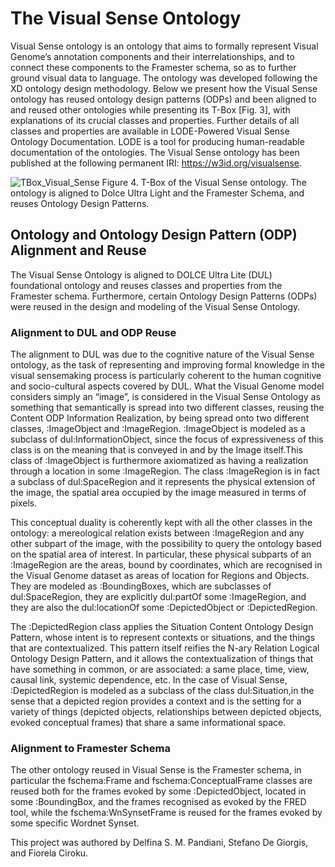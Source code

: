# The Visual Sense Ontology

Visual Sense ontology is an ontology that aims to formally represent Visual Genome’s annotation components and their interrelationships, and to connect these components to the Framester schema, so as to further ground visual data to language. The ontology was developed following the XD ontology design methodology. Below we present how the Visual Sense ontology has reused ontology design patterns (ODPs) and been aligned to and reused other ontologies while presenting its T-Box [Fig. 3], with explanations of its crucial classes and properties. Further details of all classes and properties are available in LODE-Powered Visual Sense Ontology Documentation. LODE is a tool for producing human-readable documentation of the ontologies. The Visual Sense ontology has been published at the following permanent IRI: https://w3id.org/visualsense.

![TBox_Visual_Sense](https://user-images.githubusercontent.com/44606644/133809023-6306e23e-1465-4c68-ac21-a413f44fd9ff.png)
Figure 4. T-Box of the Visual Sense ontology. The ontology is aligned to Dolce Ultra Light and the Framester Schema, and reuses Ontology Design Patterns.

## Ontology and Ontology Design Pattern (ODP) Alignment and Reuse

The Visual Sense Ontology is aligned to DOLCE Ultra Lite (DUL) foundational ontology and reuses classes and properties from the Framester schema. Furthermore, certain Ontology Design Patterns (ODPs) were reused in the design and modeling of the Visual Sense Ontology.

### Alignment to DUL and ODP Reuse

The alignment to DUL was due to the cognitive nature of the Visual Sense ontology, as the task of representing and improving formal knowledge in the visual sensemaking process is particularly coherent to the human cognitive and socio-cultural aspects covered by DUL. What the Visual Genome model considers simply an “image”, is considered in the Visual Sense Ontology as something that semantically is spread into two different classes, reusing the Content ODP Information Realization, by being spread onto two different classes, :ImageObject and :ImageRegion. :ImageObject is modeled as a subclass of dul:InformationObject, since the focus of expressiveness of this class is on the meaning that is conveyed in and by the Image itself.This class of :ImageObject is furthermore axiomatized as having a realization through a location in some :ImageRegion. The class :ImageRegion is in fact a subclass of dul:SpaceRegion and it represents the physical extension of the image, the spatial area occupied by the image measured in terms of pixels. 

This conceptual duality is coherently kept with all the other classes in the ontology: a mereological relation exists between :ImageRegion and any other subpart of the image, with the possibility to query the ontology based on the spatial area of interest. In particular, these physical subparts of an :ImageRegion are the areas, bound by coordinates, which are recognised in the Visual Genome dataset as areas of location for Regions and Objects. They are modeled as :BoundingBoxes, which are subclasses of dul:SpaceRegion, they are explicitly dul:partOf some :ImageRegion, and they are also the dul:locationOf some :DepictedObject or :DepictedRegion. 

The :DepictedRegion class applies the Situation Content Ontology Design Pattern, whose intent is to represent contexts or situations, and the things that are contextualized. This pattern itself reifies the N-ary Relation Logical Ontology Design Pattern, and it allows the contextualization of things that have something in common, or are associated: a same place, time, view, causal link, systemic dependence, etc. In the case of Visual Sense, :DepictedRegion is modeled as a subclass of the class dul:Situation,in the sense that a depicted region provides a context and is the setting for a variety of things (depicted objects, relationships between depicted objects, evoked conceptual frames) that share a same informational space.

### Alignment to Framester Schema

The other ontology reused in Visual Sense is the Framester schema, in particular the fschema:Frame and fschema:ConceptualFrame classes are reused both for the frames evoked by some :DepictedObject, located in some :BoundingBox, and the frames recognised as evoked by the FRED tool, while the fschema:WnSynsetFrame is reused for the frames evoked by some specific Wordnet Synset.

This project was authored by Delfina S. M. Pandiani, Stefano De Giorgis, and Fiorela Ciroku.
